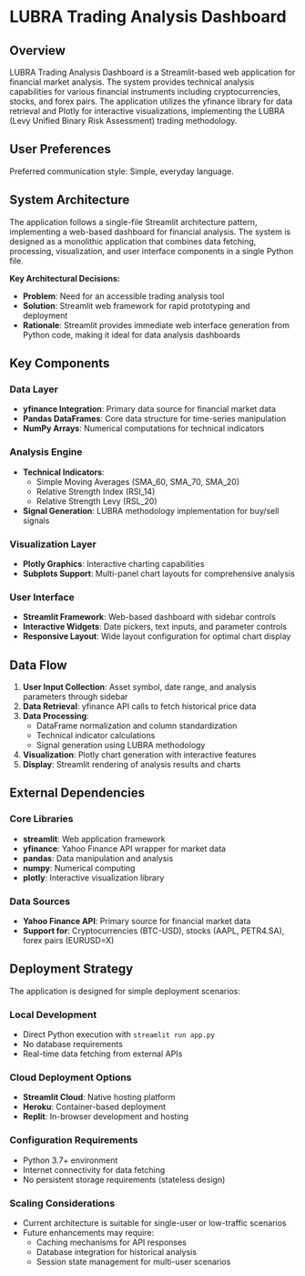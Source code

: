 # LUBRA Trading Analysis Dashboard

## Overview

LUBRA Trading Analysis Dashboard is a Streamlit-based web application for financial market analysis. The system provides technical analysis capabilities for various financial instruments including cryptocurrencies, stocks, and forex pairs. The application utilizes the yfinance library for data retrieval and Plotly for interactive visualizations, implementing the LUBRA (Levy Unified Binary Risk Assessment) trading methodology.

## User Preferences

Preferred communication style: Simple, everyday language.

## System Architecture

The application follows a single-file Streamlit architecture pattern, implementing a web-based dashboard for financial analysis. The system is designed as a monolithic application that combines data fetching, processing, visualization, and user interface components in a single Python file.

**Key Architectural Decisions:**
- **Problem**: Need for an accessible trading analysis tool
- **Solution**: Streamlit web framework for rapid prototyping and deployment
- **Rationale**: Streamlit provides immediate web interface generation from Python code, making it ideal for data analysis dashboards

## Key Components

### Data Layer
- **yfinance Integration**: Primary data source for financial market data
- **Pandas DataFrames**: Core data structure for time-series manipulation
- **NumPy Arrays**: Numerical computations for technical indicators

### Analysis Engine
- **Technical Indicators**: 
  - Simple Moving Averages (SMA_60, SMA_70, SMA_20)
  - Relative Strength Index (RSI_14)
  - Relative Strength Levy (RSL_20)
- **Signal Generation**: LUBRA methodology implementation for buy/sell signals

### Visualization Layer
- **Plotly Graphics**: Interactive charting capabilities
- **Subplots Support**: Multi-panel chart layouts for comprehensive analysis

### User Interface
- **Streamlit Framework**: Web-based dashboard with sidebar controls
- **Interactive Widgets**: Date pickers, text inputs, and parameter controls
- **Responsive Layout**: Wide layout configuration for optimal chart display

## Data Flow

1. **User Input Collection**: Asset symbol, date range, and analysis parameters through sidebar
2. **Data Retrieval**: yfinance API calls to fetch historical price data
3. **Data Processing**: 
   - DataFrame normalization and column standardization
   - Technical indicator calculations
   - Signal generation using LUBRA methodology
4. **Visualization**: Plotly chart generation with interactive features
5. **Display**: Streamlit rendering of analysis results and charts

## External Dependencies

### Core Libraries
- **streamlit**: Web application framework
- **yfinance**: Yahoo Finance API wrapper for market data
- **pandas**: Data manipulation and analysis
- **numpy**: Numerical computing
- **plotly**: Interactive visualization library

### Data Sources
- **Yahoo Finance API**: Primary source for financial market data
- **Support for**: Cryptocurrencies (BTC-USD), stocks (AAPL, PETR4.SA), forex pairs (EURUSD=X)

## Deployment Strategy

The application is designed for simple deployment scenarios:

### Local Development
- Direct Python execution with `streamlit run app.py`
- No database requirements
- Real-time data fetching from external APIs

### Cloud Deployment Options
- **Streamlit Cloud**: Native hosting platform
- **Heroku**: Container-based deployment
- **Replit**: In-browser development and hosting

### Configuration Requirements
- Python 3.7+ environment
- Internet connectivity for data fetching
- No persistent storage requirements (stateless design)

### Scaling Considerations
- Current architecture is suitable for single-user or low-traffic scenarios
- Future enhancements may require:
  - Caching mechanisms for API responses
  - Database integration for historical analysis
  - Session state management for multi-user scenarios